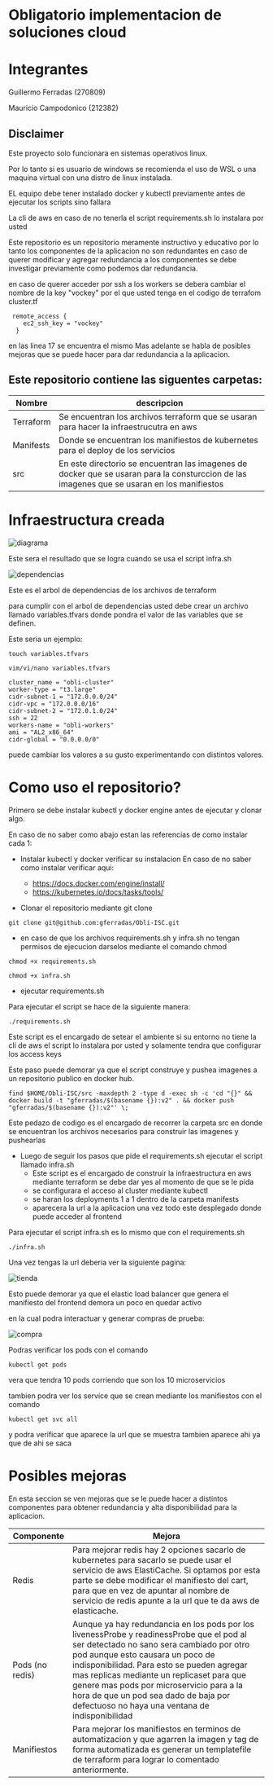 # Obligatorio implementacion de soluciones cloud

# Integrantes

Guillermo Ferradas (270809)

Mauricio Campodonico (212382)


## Disclaimer

Este proyecto solo funcionara en sistemas operativos linux.

Por lo tanto si es usuario de windows se recomienda el uso de WSL 
o una maquina virtual con una distro de linux instalada.

EL equipo debe tener instalado docker y kubectl previamente antes de ejecutar los scripts sino fallara

La cli de aws en caso de no tenerla el script requirements.sh lo instalara por usted

Este repositorio es un repositorio meramente instructivo y educativo por lo tanto los componentes de la aplicacion no son redundantes en caso de querer modificar y agregar redundancia a los componentes se debe investigar previamente como podemos dar redundancia.

en caso de querer acceder por ssh a los workers se debera cambiar el nombre de la key "vockey" por el que usted tenga en el codigo de terrafom cluster.tf 

```
 remote_access {
    ec2_ssh_key = "vockey"
  }
  ```
en las linea 17 se encuentra el mismo
Mas adelante se habla de posibles mejoras que se puede hacer para dar redundancia a la aplicacion.

## Este repositorio contiene las siguentes carpetas:

| Nombre    | descripcion                                                                                                                                  |
|-----------|----------------------------------------------------------------------------------------------------------------------------------------------|
| Terraform | Se encuentran los archivos terraform que se usaran  para hacer la infraestrucutra en aws                                                     |
| Manifests | Donde se encuentran los manifiestos de kubernetes para el deploy de los servicios                                                            |
| src       | En este directorio se encuentran las imagenes de docker que se usaran para la consturccion de las imagenes  que se usaran en los manifiestos |


# Infraestructura creada

![diagrama](.img/diagrama.png)

Este sera el resultado que se logra cuando se usa el script infra.sh


![dependencias](.img/graph.svg)

Este es el arbol de dependencias de los archivos de terraform

para cumplir con el arbol de dependencias usted debe crear un archivo llamado variables.tfvars donde pondra el valor de las variables que se definen.

Este seria un ejemplo:
```
touch variables.tfvars

vim/vi/nano variables.tfvars

cluster_name = "obli-cluster"
worker-type = "t3.large"
cidr-subnet-1 = "172.0.0.0/24"
cidr-vpc = "172.0.0.0/16"
cidr-subnet-2 = "172.0.1.0/24"
ssh = 22
workers-name = "obli-workers"
ami = "AL2_x86_64"
cidr-global = "0.0.0.0/0"

```
puede cambiar los valores a su gusto experimentando con distintos valores.

# Como uso el repositorio?

Primero se debe instalar kubectl y docker engine antes de ejecutar y clonar algo.

En caso de no saber como abajo estan las referencias de como instalar cada 1:

- Instalar kubectl y docker verificar su instalacion
   En caso de no saber como instalar verificar aqui:
   - https://docs.docker.com/engine/install/
   - https://kubernetes.io/docs/tasks/tools/

- Clonar el repositorio mediante git clone 
```
git clone git@github.com:gferradas/Obli-ISC.git
```

- en caso de que los archivos requirements.sh y infra.sh no tengan permisos de ejecucion darselos mediante el comando chmod

```
chmod +x requirements.sh

chmod +x infra.sh
```

- ejecutar requirements.sh

Para ejecutar el script se hace de la siguiente manera:
```
./requirements.sh
```
 Este script es el encargado de setear el ambiente si su entorno no tiene la cli de aws el script lo instalara por usted y solamente tendra que configurar los access keys
 
 Este paso puede demorar ya que el script construye y pushea imagenes a un repositorio publico en docker hub.

 ```
find $HOME/Obli-ISC/src -maxdepth 2 -type d -exec sh -c 'cd "{}" && docker build -t "gferradas/$(basename {}):v2" . && docker push "gferradas/$(basename {}):v2"' \;
```

Este pedazo de codigo es el encargado de recorrer la carpeta src en donde se encuentran los archivos
necesarios para construir las imagenes y pushearlas

- Luego de seguir los pasos que pide el requirements.sh ejecutar el script llamado infra.sh
    - Este script es el encargado de construir la infraestructura en aws mediante terraform 
      se debe dar yes al momento de que se le pida  
    - se configurara el acceso al cluster mediante kubectl 
    - se haran los deployments 1 a 1 dentro de la carpeta manifests
    - aparecera la url a la aplicacion una vez todo este desplegado donde puede acceder al frontend

Para ejecutar el script infra.sh es lo mismo que con el requirements.sh

```
./infra.sh
```

Una vez tengas la url deberia ver la siguiente pagina:

![tienda](.img/image.png)

Esto puede demorar ya que el elastic load balancer que genera el manifiesto del frontend demora un poco en quedar activo

en la cual podra interactuar y generar compras de prueba:

![compra](.img/compra.png)

Podras verificar los pods con el comando

```
kubectl get pods
```
vera que tendra 10 pods corriendo que son los 10 microservicios 

tambien podra ver los service que se crean mediante los manifiestos con el comando

```
kubectl get svc all
```
y podra verificar que aparece la url que se muestra tambien aparece ahi ya que de ahi se saca 


# Posibles mejoras

En esta seccion se ven mejoras que se le puede hacer a distintos componentes para obtener redundancia y alta disponibilidad para la aplicacion.

| Componente      | Mejora                                                                                                                                                                                                                                                                                                                                                                                                        |
|-----------------|---------------------------------------------------------------------------------------------------------------------------------------------------------------------------------------------------------------------------------------------------------------------------------------------------------------------------------------------------------------------------------------------------------------|
| Redis           | Para mejorar redis hay 2 opciones sacarlo de kubernetes para sacarlo se puede usar el servicio de aws ElastiCache. Si optamos por esta parte se debe modificar el manifiesto del cart, para que en vez de apuntar al nombre de servicio de redis apunte a la url que te da aws de elasticache.                                                                                                                |
| Pods (no redis) | Aunque ya hay redundancia en los pods por los livenessProbe y readinessProbe que el pod al ser detectado no sano sera cambiado por otro pod aunque esto causara un poco de indisponibilidad. Para esto se pueden agregar mas replicas mediante un replicaset para que genere mas pods por microservicio para a la hora de que un pod sea dado de baja por defectuoso no haya una ventana de indisponibilidad  |
| Manifiestos     | Para mejorar los manifiestos en terminos de automatizacion y que agarren la imagen y tag de forma  automatizada es generar un templatefile de terraform para lograr lo comentado anteriormente.                                                                                                                                                                                                               |